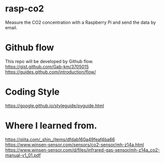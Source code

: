 # rasp-co2
Measure the CO2 concentration with a Raspberry Pi and send the data by email.

# Github flow
This repo will be developed by Github flow.  
https://gist.github.com/Gab-km/3705015  
https://guides.github.com/introduction/flow/  

# Coding Style
https://google.github.io/styleguide/pyguide.html

# Where I learned from.
https://qiita.com/_shin_/items/dfdab160a49feaf4ba66  
https://www.winsen-sensor.com/sensors/co2-sensor/mh-z14a.html  
https://www.winsen-sensor.com/d/files/infrared-gas-sensor/mh-z14a_co2-manual-v1_01.pdf  
